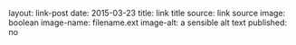 layout: link-post
date:   2015-03-23
title:  link title
source: link source
image: boolean
image-name: filename.ext
image-alt: a sensible alt text
published: no
